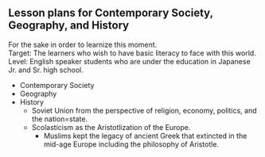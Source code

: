 ## Lesson plans for Contemporary Society, Geography, and History
For the sake in order to learnize this moment.  
Target: The learners who wish to have basic literacy to face with this world.  
Level: English speaker students who are under the education in Japanese Jr. and Sr. high school.
- Contemporary Society
- Geography
- History
  - Soviet Union from the perspective of religion, economy, politics, and the nation=state.
  - Scolasticism as the Aristotlization of the Europe.
    - Muslims kept the legacy of ancient Greek that extincted in the mid-age Europe including the philosophy of Aristotle.

